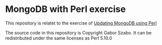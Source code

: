 MongoDB with Perl exercise
==========================


This repository is relatet to the exercise of [Updating MongoDB using Perl](http://perlmaven.com/pro/updating-mongodb-with-perl)





The source code in this repository is Copyright Gabor Szabo. It can be redistributed under the same licenses as Perl 5.10.0

